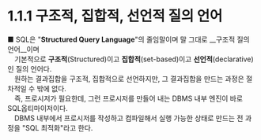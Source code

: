 # 1.1.1 구조적, 집합적, 선언적 질의 언어

■ SQL은 "__Structured Query Language__"의 줄임말이며 말 그대로 __구조적 질의 언어__이며<br>
&emsp;기본적으로 __구조적__(Structured)이고 __집합적__(set-based)이고 __선언적__(declarative)인 질의 언어다.<br>
&emsp;원하는 결과집합을 구조적, 집합적으로 선언하지만, 그 결과집합을 만드는 과정은 절차적일 수 밖에 없다.<br>
&emsp;즉, 프로시저가 필요한데, 그런 프로시저를 만들어 내는 DBMS 내부 엔진이 바로 SQL옵티마이저이다.<br>
&emsp;DBMS 내부에서 프로시저를 작성하고 컴파일해서 실행 가능한 상태로 만드는 전 과정을 "SQL 최적화"라고 한다.<br>
